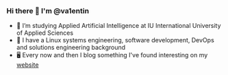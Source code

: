 ### Hi there :deciduous_tree: I'm @va1entin

- 🔭 I’m studying Applied Artificial Intelligence at IU International University of Applied Sciences
- 🐧 I have a Linux systems engineering, software development, DevOps and solutions engineering background
- :desktop_computer: Every now and then I blog something I've found interesting on my [website](https://valh.io)

<!--
**va1entin/va1entin** is a ✨ _special_ ✨ repository because its `README.md` (this file) appears on your GitHub profile.

Here are some ideas to get you started:

- 🔭 I’m currently working on ...
- 🌱 I’m currently learning ...
- 👯 I’m looking to collaborate on ...
- 🤔 I’m looking for help with ...
- 💬 Ask me about ...
- 📫 How to reach me: ...
- 😄 Pronouns: ...
- ⚡ Fun fact: ...
-->

